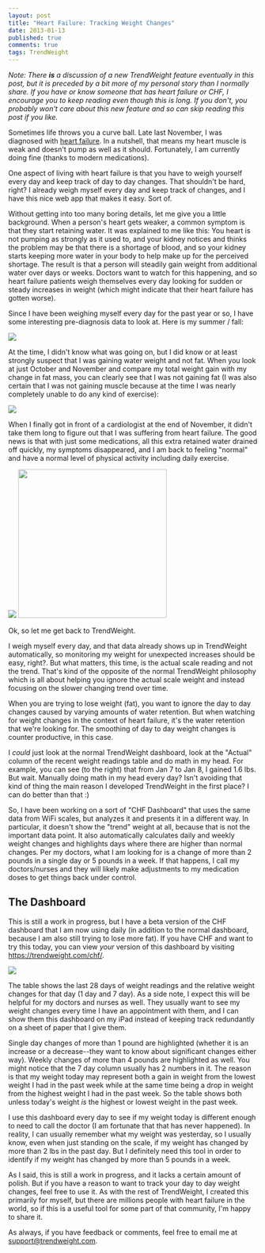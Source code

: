 ```yaml
---
layout: post
title: "Heart Failure: Tracking Weight Changes"
date: 2013-01-13
published: true
comments: true
tags: TrendWeight
---
```


_Note: There __is__ a discussion of a new TrendWeight feature eventually in this post, but it is preceded by a bit more of my personal story than I normally share.  If you have or know someone that has heart failure or CHF, I encourage you to keep reading even though this is long.  If you don't, you probably won't care about this new feature and so can skip reading this post if you like._

Sometimes life throws you a curve ball.  Late last November, I was diagnosed with [heart failure](http://en.wikipedia.org/wiki/Heart_failure).  In a nutshell, that means my heart muscle is weak and doesn't pump as well as it should.  Fortunately, I am currently doing fine (thanks to modern medications).

One aspect of living with heart failure is that you have to weigh yourself every day and keep track of day to day changes.  That shouldn't be hard, right?  I already weigh myself every day and keep track of changes, and I have this nice web app that makes it easy.  Sort of.

Without getting into too many boring details, let me give you a little background.  When a person's heart gets weaker, a common symptom is that they start retaining water.  It was explained to me like this: You heart is not pumping as strongly as it used to, and your kidney notices and thinks the problem may be that there is a shortage of blood, and so your kidney starts keeping more water in your body to help make up for the perceived shortage.  The result is that a person will steadily gain weight from additional water over days or weeks.  Doctors want to watch for this happening, and so heart failure patients weigh themselves every day looking for sudden or steady increases in weight (which might indicate that their heart failure has gotten worse).

Since I have been weighing myself every day for the past year or so, I have some interesting pre-diagnosis data to look at.  Here is my summer / fall:

<img class="fancybox" src="/stuff/trendweight-chf-chart1.png" />

At the time, I didn't know what was going on, but I did know or at least strongly suspect that I was gaining water weight and not fat.  When you look at just October and November and compare my total weight gain with my change in fat mass, you can clearly see that I was not gaining fat (I was also certain that I was not gaining muscle because at the time I was nearly completely unable to do any kind of exercise):

<img class="fancybox" src="/stuff/trendweight-chf-chart3.png" />

When I finally got in front of a cardiologist at the end of November, it didn't take them long to figure out that I was suffering from heart failure.  The good news is that with just some medications, all this extra retained water drained off quickly, my symptoms disappeared, and I am back to feeling "normal" and have a normal level of physical activity including daily exercise.

<img class="fancybox" src="/stuff/trendweight-chf-chart2.png" />

<img class="float-right border" src="/stuff/trendweight-chf-table1.png" width="300" />

Ok, so let me get back to TrendWeight.

I weigh myself every day, and that data already shows up in TrendWeight automatically, so monitoring my weight for unexpected increases should be easy, right?.  But what matters, this time, is the actual scale reading and not the trend.  That's kind of the opposite of the normal TrendWeight philosophy which is all about helping you ignore the actual scale weight and instead focusing on the slower changing trend over time.

When you are trying to lose weight (fat), you want to ignore the day to day changes caused by varying amounts of water retention.  But when watching for weight changes in the context of heart failure, it's the water retention that we're looking for.  The smoothing of day to day weight changes is counter productive, in this case.

I _could_ just look at the normal TrendWeight dashboard, look at the "Actual" column of the recent weight readings table and do math in my head.  For example, you can see (to the right) that from Jan 7 to Jan 8, I gained 1.6 lbs.  But wait.  Manually doing math in my head every day?  Isn't avoiding that kind of thing the main reason I developed TrendWeight in the first place?  I can do better than that :)

So, I have been working on a sort of "CHF Dashboard" that uses the same data from WiFi scales, but analyzes it and presents it in a different way.  In particular, it doesn't show the "trend" weight at all, because that is not the important data point.  It also automatically calculates daily and weekly weight changes and highlights days where there are higher than normal changes.  Per my doctors, what I am looking for is a change of more than 2 pounds in a single day or 5 pounds in a week.  If that happens, I call my doctors/nurses and they will likely make adjustments to my medication doses to get things back under control.

## The Dashboard

This is still a work in progress, but I have a beta version of the CHF dashboard that I am now using daily (in addition to the normal dashboard, because I am also still trying to lose more fat).  If you have CHF and want to try this today, you can view _your_ version of this dashboard by visiting <https://trendweight.com/chf/>.

<img class="fancybox border" src="/stuff/trendweight-chf-dashboard.png" />

The table shows the last 28 days of weight readings and the relative weight changes for that day (1 day and 7 day).  As a side note, I expect this will be helpful for my doctors and nurses as well.  They usually want to see my weight changes every time I have an appointment with them, and I can show them this dashboard on my iPad instead of keeping track redundantly on a sheet of paper that I give them.

Single day changes of more than 1 pound are highlighted (whether it is an increase or a decrease--they want to know about significant changes either way).  Weekly changes of more than 4 pounds are highlighted as well.  You might notice that the 7 day column usually has 2 numbers in it.  The reason is that my weight today may represent both a gain in weight from the lowest weight I had in the past week while at the same time being a drop in weight from the highest weight I had in the past week.  So the table shows both unless today's weight _is_ the highest or lowest weight in the past week.

I use this dashboard every day to see if my weight today is different enough to need to call the doctor (I am fortunate that that has never happened).  In reality, I can usually remember what my weight was yesterday, so I usually know, even when just standing on the scale, if my weight has changed by more than 2 lbs in the past day.  But I definitely need this tool in order to identify if my weight has changed by more than 5 pounds in a week.

As I said, this is still a work in progress, and it lacks a certain amount of polish.  But if you have a reason to want to track your day to day weight changes, feel free to use it.  As with the rest of TrendWeight, I created this primarily for myself, but there are millions people with heart failure in the world, so if this is a useful tool for some part of that community, I'm happy to share it.

As always, if you have feedback or comments, feel free to email me at <support@trendweight.com>.